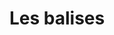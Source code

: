 # Les balises
<!DOCTYPE html>
<!-- Cette balise indique le type de document (HTML) et permet aux moteurs de recherche de comprendre le contenu du document. -->

<link>

<meta>

<html>
 <!-- Cette balise définit le début et la fin du document HTML. Elle contient également les informations sur le nom du document, sa version et son langage. -->

<head>
 <!-- Cette balise contient des informations sur le document, telles que le nom, la version, le langage et les liens vers les fichiers CSS et JavaScript utilisés dans le document. -->

<title>
 <!-- Cette balise définit le titre du document, qui apparaitra dans les résultats de recherche et dans les menus d’historique des navigateurs. -->

<body>
<!-- Cette balise contient le contenu visible du document. -->

<h1> à <h6>
 <!-- Ces balises définissent les titres et les sous-titres du document, qui apparaitront dans la hiérarchie de l’document. -->

<p> 
 <!-- Cette balise représente un paragraphe, qui est utilisé pour organiser le contenu du document en paragraphes. -->

<a>
 <!-- Cette balise définit un lien hypertexte vers un autre document ou une page web. -->

<img src="">
 <!-- Cette balise représente une image dans le document. -->

<i>
 <!-- Pour intégrer des logos Font Awesome  -->

<div> à <table>
 <!-- Ces balises sont utilisées pour définir des blocs de contenu dans le document. -->

<form>
 <!-- Cette balise définit un formulaire qui peut être utilisé pour collecter des informations du utilisateur. -->

<input> et <textarea>
 <!-- Ces balises sont utilisées pour définir les champs d’entrée dans un formulaire. -->

<select>
 <!-- Cette balise représente une liste de choix, qui peut être utilisée pour collecter des informations du utilisateur. -->

<label>
 <!-- Cette balise est utilisée pour associer un champ d’entrée à un label. -->

<button>
 <!-- Cette balise représente un bouton qui peut être utilisé pour lancer une action, comme le submission d’un formulaire. -->

<fieldset>
 <!-- Cette balise est utilisée pour définir un champ de formulaire, qui peut être utilisé pour collecter des informations du utilisateur. -->

<legend>
 <!-- Cette balise est utilisée pour définir le label d’un champ de formulaire, qui peut être utilisé pour expliquer le champ de formulaire. -->

<ul>
 <!-- Cette balise est utilisée pour définir une liste, qui peut être utilisée pour organiser des éléments dans le document. -->

<ol>
 <!-- Cette balise est utilisée pour définir une liste ordonnée, qui peut être utilisée pour organiser des éléments dans le document. -->

<li>
 <!-- Cette balise est utilisée pour définir un élément de la liste, qui peut être utilisé pour afficher des éléments dans la liste. -->

<table>
 <!-- Cette balise est utilisée pour définir une table, qui peut être utilisée pour organiser des données dans le document. -->

<tr>
 <!-- Cette balise est utilisée pour définir une ligne de la table, qui peut être utilisée pour afficher des données dans la table. -->

<td>
 <!-- Cette balise est utilisée pour définir un cellule de la table, qui peut être utilisée pour afficher des données dans la table. -->

<th>
 <!-- Cette balise est utilisée pour définir un champ header de la table, qui peut être utilisé pour afficher un titre ou une description dans la table. -->

<nav>
 <!-- Cette balise est utilisée pour définir un menu navigateur, qui peut être utilisé pour offrir des liens vers d’autres parties du document ou des pages web. -->

# Les attributs de balises 
 Voici une liste des attributs courants des balises HTML les plus utilisées, ainsi qu'une brève explication de chacun d'eux :

1. `id`: Cet attribut est utilisé pour définir un identifiant unique pour un élément dans le document. Vous pouvez l'utiliser pour donner un nom à un élément, par exemple `id="myButton"` pour un bouton.
2. `class`: Cet attribut est utilisé  pour ajouter une classe à un élément. Les classes peuvent être utilisées pour définir des styles ou des fonctionnalités supplémentaires pour l'élément. Par exemple, vous pouvez ajouter la classe `class="myClass"` à un élément pour donner un style spécifique.
3. `style`: Cet attribut est utilisé pour définir des styles pour un élément. Vous pouvez l'utiliser pour définir des styles globaux ou des styles spécifiques pour un élément. Par exemple, vous pouvez ajouter `style="color: blue"` à un élément pour donner une couleur bleue.
4. `href`: Cet attribut est utilisé pour définir l'URL d'un lien externe. Vous pouvez l'utiliser pour créer un lien vers une autre page web ou un fichier en ligne. Par exemple, vous pouvez ajouter `href="https://www.google.com"` à un élément pour créer un lien vers la page d'accueil de Google.
5. `target`: Cet attribut est utilisé  pour définir le destinataire d'un lien. Vous pouvez l'utiliser pour spécifier si le lien doit être ouvert dans une nouvelle fenêtre, un nouvel onglet ou la même fenêtre. Par exemple, vous pouvez ajouter `target="_blank"` à un élément pour créer un lien qui s'ouvre dans une nouvelle fenêtre.
6. `title`: Cet attribut est utilisé  pour définir le titre d'un élément. Vous pouvez l'utiliser pour donner un titre à un élément, par exemple `title="My Button"` pour un bouton.
7. `aria-label`: Cet attribut est utilisé  pour définir un label pour un élément. Vous pouvez l'utiliser pour offrir une description alternative pour un élément, par exemple `aria-label="Click me"` pour un bouton.
8. `role`: Cet attribut est utilisé pour définir le rôle d'un élément. Vous pouvez l'utiliser pour spécifier si un élément est un bouton, un menu, etc. Par exemple, vous pouvez ajouter `role="button"` à un élément pour créer un bouton.
9. `tabindex`: Cet attribut est utilisé  pour définir l'index de navigation d'un élément. Vous pouvez l'utiliser pour spécifier l'ordre dans lequel un élément doit être navigué, par exemple `tabindex="0"` pour le premier élément dans une liste.
10. `accesskey`: Cet attribut est utilisé  pour définir la clé d'accès d'un élément. Vous pouvez l'utiliser pour spécifier la clé d'accès d'un élément, par exemple `accesskey="s"` pour un élément qui a une clé d'accès spécifique.

J'espère que cela vous aidera à comprendre les attributs courants des balises HTML les plus utilisées !